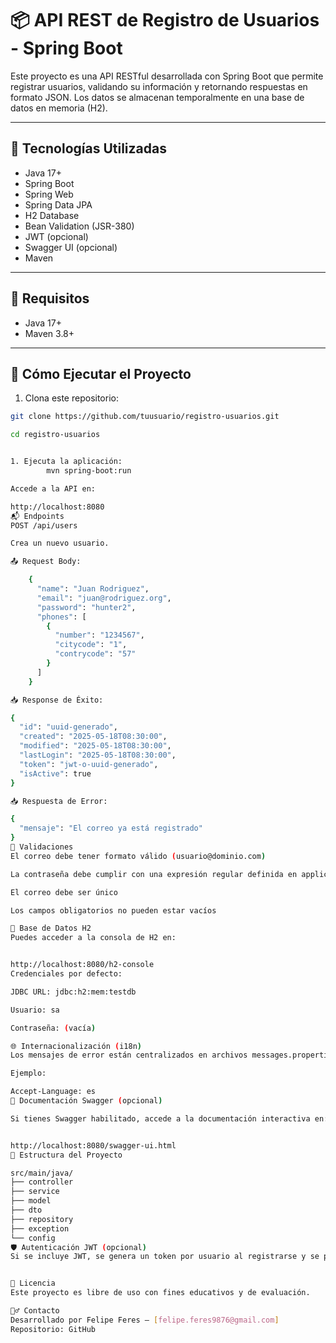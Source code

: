 # 📦 API REST de Registro de Usuarios - Spring Boot

Este proyecto es una API RESTful desarrollada con Spring Boot que permite registrar usuarios, validando su información y retornando respuestas en formato JSON. Los datos se almacenan temporalmente en una base de datos en memoria (H2).

---

## 🧰 Tecnologías Utilizadas

- Java 17+
- Spring Boot
- Spring Web
- Spring Data JPA
- H2 Database
- Bean Validation (JSR-380)
- JWT (opcional)
- Swagger UI (opcional)
- Maven

---

## 📌 Requisitos

- Java 17+
- Maven 3.8+

---

## 🚀 Cómo Ejecutar el Proyecto

1. Clona este repositorio:

```bash
git clone https://github.com/tuusuario/registro-usuarios.git

cd registro-usuarios


1. Ejecuta la aplicación:
        mvn spring-boot:run

Accede a la API en:

http://localhost:8080
📬 Endpoints
POST /api/users

Crea un nuevo usuario.

📤 Request Body:

    {
      "name": "Juan Rodriguez",
      "email": "juan@rodriguez.org",
      "password": "hunter2",
      "phones": [
        {
          "number": "1234567",
          "citycode": "1",
          "contrycode": "57"
        }
      ]
    }

📥 Response de Éxito:

{
  "id": "uuid-generado",
  "created": "2025-05-18T08:30:00",
  "modified": "2025-05-18T08:30:00",
  "lastLogin": "2025-05-18T08:30:00",
  "token": "jwt-o-uuid-generado",
  "isActive": true
}

📥 Respuesta de Error:

{
  "mensaje": "El correo ya está registrado"
}
📘 Validaciones
El correo debe tener formato válido (usuario@dominio.com)

La contraseña debe cumplir con una expresión regular definida en application.properties

El correo debe ser único

Los campos obligatorios no pueden estar vacíos

🧪 Base de Datos H2
Puedes acceder a la consola de H2 en:


http://localhost:8080/h2-console
Credenciales por defecto:

JDBC URL: jdbc:h2:mem:testdb

Usuario: sa

Contraseña: (vacía)

🌐 Internacionalización (i18n)
Los mensajes de error están centralizados en archivos messages.properties y se traducen automáticamente según el encabezado Accept-Language en la petición HTTP.

Ejemplo:

Accept-Language: es
📒 Documentación Swagger (opcional)

Si tienes Swagger habilitado, accede a la documentación interactiva en:


http://localhost:8080/swagger-ui.html
🧱 Estructura del Proyecto

src/main/java/
├── controller
├── service
├── model
├── dto
├── repository
├── exception
└── config
🛡️ Autenticación JWT (opcional)
Si se incluye JWT, se genera un token por usuario al registrarse y se persiste en la base de datos.


📄 Licencia
Este proyecto es libre de uso con fines educativos y de evaluación.

🙋‍♂️ Contacto
Desarrollado por Felipe Feres – [felipe.feres9876@gmail.com]
Repositorio: GitHub